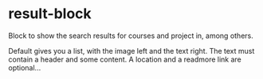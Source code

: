 # result-block

Block to show the search results for courses and project in, among others.

Default gives you a list, with the image left and the text right.
The text must contain a header and some content. A location and a readmore link are optional...
